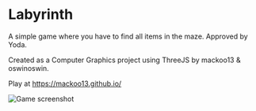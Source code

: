 # Labyrinth
A simple game where you have to find all items in the maze. Approved by Yoda.

Created as a Computer Graphics project using ThreeJS by mackoo13 & oswinoswin.

Play at https://mackoo13.github.io/

![Game screenshot](https://mackoo13.github.io/images/labyrinth.png)
